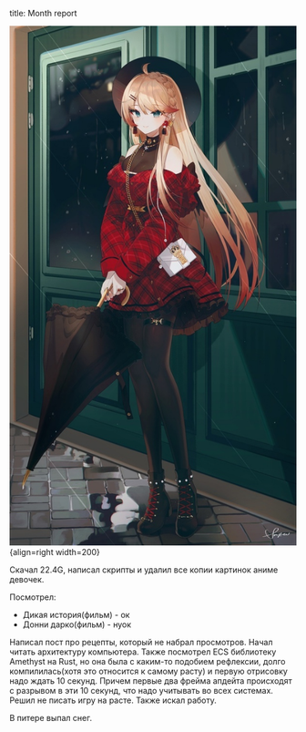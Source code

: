 title: Month report

![](/blog/static/img/iBniBe7d1m0.jpg){align=right width=200}

Скачал 22.4G, написал скрипты и удалил все копии картинок аниме девочек.

Посмотрел:

- Дикая история(фильм) - ок
- Донни дарко(фильм) - нуок

Написал пост про рецепты, который не набрал просмотров. Начал читать архитектуру компьютера. Также посмотрел ECS библиотеку Amethyst на Rust, но она была с каким-то подобием рефлексии, долго компилилась(хотя это относится к самому расту) и первую отрисовку надо ждать 10 секунд. Причем первые два фрейма апдейта происходят с разрывом в эти 10 секунд, что надо учитывать во всех системах. Решил не писать игру на расте. Также искал работу.

В питере выпал снег.
